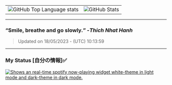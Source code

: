 
<table> <tr> <td> <picture ><source media="(prefers-color-scheme: dark)" srcset="https://github-readme-stats-eniocvy92-ngzhekai.vercel.app/api/top-langs/?username=ngzhekai&layout=compact&theme=dracula&bg_color=00000000&hide_border=true&custom_title=Most+Used+Programming+Languages"><source media="(prefers-color-scheme: light)" srcset="https://github-readme-stats-eniocvy92-ngzhekai.vercel.app/api/top-langs/?username=ngzhekai&layout=compact&theme=dracula&hide_border=true&custom_title=Most+Used+Programming+Languages"><img alt="GitHub Top Language stats" src="https://github-readme-stats-eniocvy92-ngzhekai.vercel.app/api/top-langs/?username=ngzhekai&layout=compact&theme=dracula&bg_color=00000000&hide_border=true&custom_title=Most+Used+Programming+Languages"></picture > </td> <td> <picture ><source media="(prefers-color-scheme: dark)" srcset="https://github-readme-stats-eniocvy92-ngzhekai.vercel.app/api?username=ngzhekai&show_icons=true&count_private=true&theme=dracula&bg_color=00000000&hide_border=true&line_height=33&custom_title=Zhe+Kai's+GitHub+Statistics"><source media="(prefers-color-scheme: light)"srcset="https://github-readme-stats-eniocvy92-ngzhekai.vercel.app/api?username=ngzhekai&show_icons=true&count_private=true&theme=dracula&hide_border=true&line_height=33&custom_title=Zhe+Kai's+GitHub+Statistics"><img alt="GitHub Stats" src="https://github-readme-stats-eniocvy92-ngzhekai.vercel.app/api?username=ngzhekai&show_icons=true&count_private=true&theme=dracula&bg_color=00000000&hide_border=true&line_height=33&custom_title=Zhe+Kai's+GitHub+Statistics"></picture > </td> </tr> </table>

---
### **<q>Smile, breathe and go slowly.</q>** -<em>Thich Nhat Hanh</em>
> Updated on 18/05/2023 - (UTC) 10:13:59
---

### My Status [自分の情報]✅

<a href='https://open.spotify.com/user/flxv095c8u53mlz4cjvagkgzl' target='_blank' rel='noopener noreferrer' > <picture> <source media="(prefers-color-scheme: dark)" srcset="https://spotify-readme-ofldzkxst-ngzhekai.vercel.app/api?theme=dark&spin=true"/> <source media="(prefers-color-scheme: light)" srcset="https://spotify-readme-ofldzkxst-ngzhekai.vercel.app/api?spin=true"/> <img alt="Shows an real-time spotify now-playing widget white-theme in light mode and dark-theme in dark mode." src="https://spotify-readme-ofldzkxst-ngzhekai.vercel.app/api?theme=dark&spin=true"/> </picture> </a>

